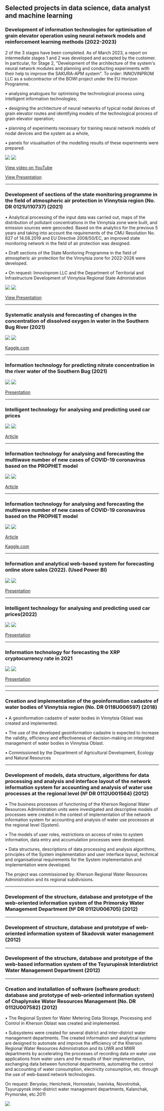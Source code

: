 ## Selected projects in data science, data analyst and machine learning

### Development of information technologies for optimisation of grain elevator operation using neural network models and reinforcement learning methods (2022-2023)


2 of the 3 stages have been completed. As of March 2023, a report on intermediate stages 1 and 2 was developed and accepted by the customer. In particular, for Stage 2, "Development of the architecture of the system's neural network modules and planning and conducting experiments with their help to improve the SAKURA-APM system". To order: INNOVINPROM LLC as a subcontractor of the BOWI project under the EU Horizon Programme.

 •	analysing analogues for optimising the technological process using intelligent information technologies; 

 •	designing the architecture of neural networks of typical nodal devices of grain elevator routes and identifying models of the technological process of grain elevator operation; 

 •	planning of experiments necessary for training neural network models of nodal devices and the system as a whole, 

 •	panels for visualisation of the modelling results of these experiments were prepared.

[![](https://img.shields.io/badge/Python-white?logo=Python)](#) [![](https://img.shields.io/badge/Jupyter-white?logo=Jupyter)](#) 

[View video on YouTube](https://www.youtube.com/watch?v=znz_Dq-T_ZE)

[View Presentation](https://docs.google.com/presentation/d/1HJ1FXLlwPFFpfnDl6lcyr_tp1PtO9KbUaLB1uTRG6jQ/edit?usp=sharing)

---
### Development of sections of the state monitoring programme in the field of atmospheric air protection in Vinnytsia region (No. DR 0121U110737) (2021)
 •	Analytical processing of the input data was carried out, maps of the distribution of pollutant concentrations in the Vinnytsia zone were built, and emission sources were geocoded. Based on the analytics for the previous 5 years and taking into account the requirements of the CMU Resolution No. 827 of 14.08.2019 and EU Directive 2008/50/EC, an improved state monitoring network in the field of air protection was designed. 
 
•	Draft sections of the State Monitoring Programme in the field of atmospheric air protection for the Vinnytsia zone for 2022-2026 were developed.

•	On request: Innovinprom LLC and the Department of Territorial and Infrastructure Development of Vinnytsia Regional State Administration

[![](https://img.shields.io/badge/Python-white?logo=Python)](#) [![](https://img.shields.io/badge/Jupyter-white?logo=Jupyter)](#) 

[View Presentation](https://sait.vntu.edu.ua/wp-content/uploads/2023/02/V_atmo_m.pdf)

---
### Systematic analysis and forecasting of changes in the concentration of dissolved oxygen in water in the Southern Bug River (2021)

[![](https://img.shields.io/badge/Python-white?logo=Python)](#) [![](https://img.shields.io/badge/Jupyter-white?logo=Jupyter)](#) 

[Kaggle.com](https://www.kaggle.com/neophobia/fork-of-wq-sb-river-eda-and-forecasting-suspen)

---
### Information technology for predicting nitrate concentration in the river water of the Southern Bug (2021)

[![](https://img.shields.io/badge/Python-white?logo=Python)](#) [![](https://img.shields.io/badge/Jupyter-white?logo=Jupyter)](#) 

[Presentation](https://drive.google.com/file/d/1Xo6AQ-BB83gUjqSQI0ySN3T4akS3hLIu/view?usp=share_link)

---
### Intelligent technology for analysing and predicting used car prices

[![](https://img.shields.io/badge/Python-white?logo=Python)](#) [![](https://img.shields.io/badge/Jupyter-white?logo=Jupyter)](#) 

[Article](https://visnyk.vntu.edu.ua/index.php/visnyk/article/view/2445/2343)

---
### Information technology for analysing and forecasting the multiwave number of new cases of COVID-19 coronavirus based on the PROPHET model

[![](https://img.shields.io/badge/Python-white?logo=Python)](#) [![](https://img.shields.io/badge/Jupyter-white?logo=Jupyter)](#) 

[Article](https://visnyk.vntu.edu.ua/index.php/visnyk/article/view/2555/2430)

---
### Information technology for analysing and forecasting the multiwave number of new cases of COVID-19 coronavirus based on the PROPHET model

[![](https://img.shields.io/badge/Python-white?logo=Python)](#) [![](https://img.shields.io/badge/Jupyter-white?logo=Jupyter)](#) 

[Article](https://visnyk.vntu.edu.ua/index.php/visnyk/article/view/2539/2422)

[Kaggle.com](https://www.kaggle.com/code/yasholt/covid19-in-ua-long-term-forecast-with-prophet)

---
### Information and analytical web-based system for forecasting online store sales (2022). (Used Power BI)

[![](https://img.shields.io/badge/Python-white?logo=Python)](#) [![](https://img.shields.io/badge/Jupyter-white?logo=Jupyter)](#) 

[Presentation](https://drive.google.com/file/d/1J4G4oMe3Yj7FEGwsCg9DereOLMNrYtbI/view?usp=share_link)

---
### Intelligent technology for analysing and predicting used car prices(2022)

[![](https://img.shields.io/badge/Python-white?logo=Python)](#) [![](https://img.shields.io/badge/Jupyter-white?logo=Jupyter)](#) 

[Presentation](https://drive.google.com/file/d/1skXMU4j4I8q3e0Lil560R-2MxxvyXVVv/view?usp=sharing)

---
### Information technology for forecasting the XRP cryptocurrency rate in 2021

[![](https://img.shields.io/badge/Python-white?logo=Python)](#) [![](https://img.shields.io/badge/Jupyter-white?logo=Jupyter)](#) 

[Presentation](https://drive.google.com/file/d/1efa8v2GC4XfKeRuO7QdfdU1PiNGiNJ4a/view?usp=sharing)

---
---
### Creation and implementation of the geoinformation cadastre of water bodies of Vinnytsia region (No. DR 0118U006597) (2018)
•	A geoinformation cadastre of water bodies in Vinnytsia Oblast was created and implemented.

•	The use of the developed geoinformation cadastre is expected to increase the validity, efficiency and effectiveness of decision-making on integrated management of water bodies in Vinnytsia Oblast.

•	Commissioned by the Department of Agricultural Development, Ecology and Natural Resources

---
### Development of models, data structure, algorithms for data processing and analysis and interface layout of the network information system for accounting and analysis of water use processes at the regional level (№ DR 0112U001564) (2012)

•	The business processes of functioning of the Kherson Regional Water Resources Administration units were investigated and descriptive models of processes were created in the context of implementation of the network information system for accounting and analysis of water use processes at the regional level (System).

•	The models of user roles, restrictions on access of roles to system information, data entry and accumulation processes were developed.

•	Data structures, descriptions of data processing and analysis algorithms, principles of the System implementation and user interface layout, technical and organisational requirements for the System implementation and implementation were developed.

The project was commissioned by: Kherson Regional Water Resources Administration and its regional subdivisions.

---
### Development of the structure, database and prototype of the web-oriented information system of the Primorsky Water Management Department (№ DR 0112U006705) (2012)
---
### Development of structure, database and prototype of web-oriented information system of Skadovsk water management (2012)
---
### Development of the structure, database and prototype of the web-based information system of the Tsyurupinsk Interdistrict Water Management Department (2012)
---
### Creation and installation of software (software product: database and prototype of web-oriented information system) of Chaplynske Water Resources Management (No. DR 0112U007582) (2012)
•	The Regional System for Water Metering Data Storage, Processing and Control in Kherson Oblast was created and implemented. 

•	Subsystems were created for several district and inter-district water management departments. The created information and analytical systems are designed to automate and improve the efficiency of the Kherson Regional Water Resources Administration and its UWR and MWR departments by accelerating the processes of recording data on water use applications from water users and the results of their implementation, exchanging data between functional departments, automating the control and accounting of water consumption, electricity consumption, etc. through the use of web-based network technologies.

On request: Beryslav, Henichesk, Hornostaiv, Ivanivka, Novotroitsk, Tsyurupynsk inter-district water management departments, Kalanchak, Prymorske, etc.2011


<img src="images/london2.png?raw=true"/>

